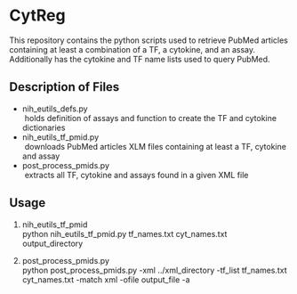 # CytReg
This repository contains the python scripts used to retrieve PubMed articles containing at least a combination of a TF, a cytokine, and an assay. Additionally has the cytokine and TF name lists used to query PubMed.

## Description of Files
- nih_eutils_defs.py\
  holds definition of assays and function to create the TF and cytokine dictionaries
- nih_eutils_tf_pmid.py\
  downloads PubMed articles XLM files containing at least a TF, cytokine and assay
- post_process_pmids.py\
  extracts all TF, cytokine and assays found in a given XML file
  
## Usage

1)  nih_eutils_tf_pmid\
 python nih_eutils_tf_pmid.py tf_names.txt cyt_names.txt output_directory
  
2)  post_process_pmids.py\
 python post_process_pmids.py -xml ../xml_directory -tf_list tf_names.txt cyt_names.txt -match xml -ofile output_file -a 
